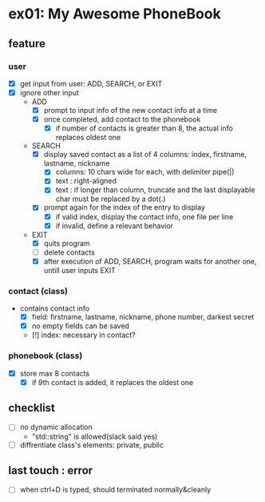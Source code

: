 # ex01: My Awesome PhoneBook

## feature

### user
- [x] get input from user: ADD, SEARCH, or EXIT
- [x] ignore other input 
	- ADD
		- [x] prompt to input info of the new contact info at a time
		- [x] once completed, add contact to the phonebook
			- [x] if number of contacts is greater than 8, the actual info replaces oldest one
	- SEARCH
		- [x] display saved contact as a list of 4 columns: index, firstname, lastname, nickname
			- [x] columns:  10 chars wide for each, with delimiter pipe(|) 
			- [x] text : right-aligned
			- [x] text : if longer than column, truncate and the last displayable char must be replaced by a dot(.)
		- [x] prompt again for the index of the entry to display
			- [x] if valid index, display the contact info, one file per line
			- [x] if invalid, define a relevant behavior
	- EXIT
		- [x] quits program
		- [ ] delete contacts
		- [x] after execution of ADD, SEARCH, program waits for another one, untill user inputs EXIT

### contact (class)
- contains contact info
	- [x] field: firstname, lastname, nickname, phone number, darkest secret
	- [x] no empty fields can be saved
	- [!] index: necessary in contact?

### phonebook (class)
- [x] store max 8 contacts
	- [x] if 9th contact is added, it replaces the oldest one

## checklist
- [ ] no dynamic allocation
	- "std::string" is allowed(slack said yes)
- [ ] diffrentiate class's elements: private, public

## last touch : error
- [ ] when ctrl+D is typed, should terminated normally&cleanly
